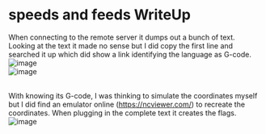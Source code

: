 # speeds and feeds WriteUp

When connecting to the remote server it dumps out a bunch of text. Looking at the text it made no sense but I did copy the first line and searched it up which did show a link identifying the language as G-code.</br>
![image](https://github.com/ShadowBringer007/CTF_Repository/assets/47370367/f6d2bf4e-3ab8-4b92-83a3-709112e73b63)</br>
![image](https://github.com/ShadowBringer007/CTF_Repository/assets/47370367/b2550719-668b-4e5d-a3e7-4723401958a3)</br>
</br>

With knowing its G-code, I was thinking to simulate the coordinates myself but I did find an emulator online (https://ncviewer.com/) to recreate the coordinates. When plugging in the complete text it creates the flags.</br>
![image](https://github.com/ShadowBringer007/CTF_Repository/assets/47370367/a2f1ced1-e997-4721-b7fb-904bc9678dac)</br>
